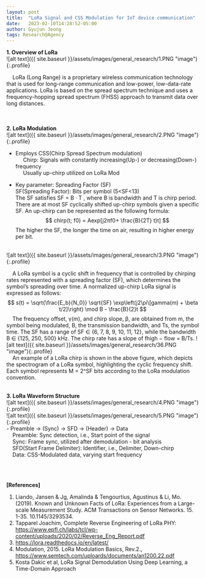 ```yaml
---
layout: post
title:  "LoRa Signal and CSS Modulation for IoT device communication"
date:   2023-02-10T14:28:52-05:00
author: Gyujun Jeong
tags: Research@Agency
---
```

<b>1. Overview of LoRa</b><br>
![alt text]({{ site.baseurl }}/assets/images/general_research/1.PNG "image"){:.profile}<br>

&nbsp;&nbsp;&nbsp;&nbsp;LoRa (Long Range) is a proprietary wireless communication technology that is used for long-range communication and low-power, low-data-rate applications. LoRa is based on the spread spectrum technique and uses a frequency-hopping spread spectrum (FHSS) approach to transmit data over long distances.

<br><br>
<b>2. LoRa Modulation</b><br>
![alt text]({{ site.baseurl }}/assets/images/general_research/2.PNG "image"){:.profile}<br>
- Employs CSS(Chirp Spread Spectrum modulation)<br>
&nbsp;&nbsp;&nbsp;&nbsp; Chirp: Signals with constantly increasing(Up-) or decreasing(Down-) frequency<br>
&nbsp;&nbsp;&nbsp;&nbsp; Usually up-chirp utilized on LoRa Mod<br>

- Key parameter: Spreading Factor (SF)<br>
SF(Spreading Factor): Bits per symbol (5<SF<13)<br>
The SF satisfies SF = B · T , where B is bandwidth and T is chirp period. There are at most SF cyclically shifted up-chirp symbols given a specific SF. An up-chirp can be represented as the following formula:
$$
chirp(t; f0) = Aexp[j2πf0+ \frac{B}{2T} t)t]
$$
The higher the SF, the longer the time on air, resulting in higher energy per bit.
<br>
![alt text]({{ site.baseurl }}/assets/images/general_research/3.PNG "image"){:.profile}<br>


&nbsp;&nbsp;&nbsp;&nbsp;A LoRa symbol is a cyclic shift in frequency that is controlled by chirping rates represented with a spreading factor (SF), which determines the symbol’s spreading over time. A normalized up-chirp LoRa signal is expressed as follows:
$$
s(t) = \sqrt{\frac{E_b}{N_0}} \sqrt{SF} \exp\left(j2\pi\[gamma(m) + \beta t/2]\right) \mod B - \frac{B}{2}t
$$
&nbsp;&nbsp;&nbsp;&nbsp;The frequency offset, γ(m), and chirp slope, β, are obtained from m, the symbol being modulated, B, the transmission bandwidth, and Ts, the symbol time. The SF has a range of SF ∈ {6, 7, 8, 9, 10, 11, 12}, while the bandwidth B ∈ {125, 250, 500} kHz. The chirp rate has a slope of fhigh − flow = B/Ts. 
![alt text]({{ site.baseurl }}/assets/images/general_research/36.PNG "image"){:.profile}<br>
&nbsp;&nbsp;&nbsp;&nbsp;An example of a LoRa chirp is shown in the above figure, which depicts the spectrogram of a LoRa symbol, highlighting the cyclic frequency shift. Each symbol represents M = 2^SF bits according to the LoRa modulation convention.



<br>
<b>3. LoRa Waveform Structure</b><br>
![alt text]({{ site.baseurl }}/assets/images/general_research/4.PNG "image"){:.profile}<br>
![alt text]({{ site.baseurl }}/assets/images/general_research/5.PNG "image"){:.profile}<br>
- Preamble -> (Sync) -> SFD -> (Header) -> Data<br>
&nbsp;&nbsp;&nbsp;&nbsp;Preamble: Sync detection, i.e., Start point of the signal<br>
&nbsp;&nbsp;&nbsp;&nbsp;Sync: Frame sync, utilized after demodulation - bit analysis<br>
&nbsp;&nbsp;&nbsp;&nbsp;SFD(Start Frame Delimiter): Identifier, i.e., Delimiter, Down-chirp<br>
&nbsp;&nbsp;&nbsp;&nbsp;Data: CSS-Modulated data, varying start frequency <br>




<br><br>

<b>[References]</b>
1. Liando, Jansen & Jg, Amalinda & Tengourtius, Agustinus & Li, Mo. (2019). Known and Unknown Facts of LoRa: Experiences from a Large-scale Measurement Study. ACM Transactions on Sensor Networks. 15. 1-35. 10.1145/3293534. 
2. Tapparel Joachim, Complete Reverse Engineering of LoRa PHY: https://www.epfl.ch/labs/tcl/wp-content/uploads/2020/02/Reverse_Eng_Report.pdf
3. https://lora.readthedocs.io/en/latest/
4. Modulation, 2015. LoRa Modulation Basics, Rev.2., https://www.semtech.com/uploards/documents/an1200.22.pdf
5. Kosta Dakic et al, LoRa Signal Demodulation Using Deep Learning, a Time-Domain Approach
